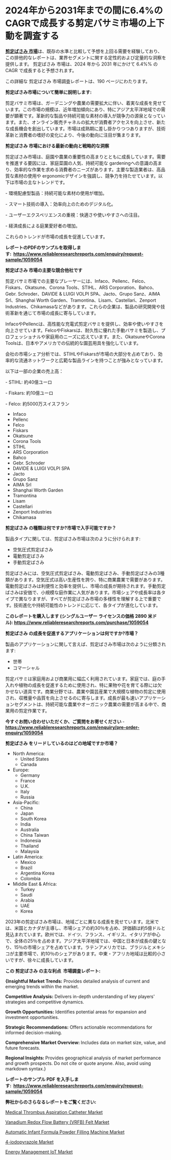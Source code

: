 <p><h1>2024年から2031年までの間に6.4%のCAGRで成長する剪定バサミ市場の上下動を調査する</h1></p><p data-sourcepos="1:1-1:157"><strong><a href="https://www.reliableresearchreports.com/pruning-shears-r1059054?utm_campaign=110&utm_medium=36&utm_source=Github&utm_content=ia&utm_term=08122024&utm_id=pruning-shears">剪定ばさみ 市場</a></strong>は、既存の水準と比較して予想を上回る需要を経験しており、この排他的なレポートは、業界セグメントに関する定性的および定量的な洞察を提供します。 剪定ばさみ 市場は、2024 年から 2031 年にかけて 6.4%% の CAGR で成長すると予想されます。</p>
<p data-sourcepos="3:1-3:50">この詳細な 剪定ばさみ 市場調査レポートは、190 ページにわたります。</p>
<p><strong>剪定ばさみ市場について簡単に説明します:</strong></p>
<p><p>剪定バサミ市場は、ガーデニングや農業の需要拡大に伴い、着実な成長を見せています。この市場の規模は、近年増加傾向にあり、特にアジア太平洋地域での需要が顕著です。革新的な製品や持続可能な素材の導入が競争力の源泉となっています。また、オンライン販売チャネルの拡大が消費者アクセスを向上させ、新たな成長機会を創出しています。市場は成熟期に差し掛かりつつありますが、技術革新と消費者の嗜好の変化により、今後の動向に注目が集まります。</p></p>
<p><strong>剪定ばさみ 市場における最新の動向と戦略的な洞察</strong></p>
<p><p>剪定ばさみ市場は、庭園や農業の重要性の高まりとともに成長しています。需要を推進する要因には、家庭菜園の人気、持続可能な gardeningへの意識の高まり、効率的な作業を求める消費者のニーズがあります。主要な製造業者は、高品質な素材の使用や ergonomicデザインを強調し、競争力を持たせています。以下は市場の主なトレンドです。</p><p>- 環境配慮型製品：持続可能な素材の使用が増加。</p><p>- スマート技術の導入：効率向上のためのデジタル化。</p><p>- ユーザーエクスペリエンスの重視：快適さや使いやすさへの注目。</p><p>- 経済成長による庭業愛好者の増加。</p><p>これらのトレンドが市場の成長を促進しています。</p></p>
<p><strong>レポートのPDFのサンプルを取得します</strong><strong>:&nbsp;&nbsp;<a href="https://www.reliableresearchreports.com/enquiry/request-sample/1059054?utm_campaign=110&utm_medium=36&utm_source=Github&utm_content=ia&utm_term=08122024&utm_id=pruning-shears">https://www.reliableresearchreports.com/enquiry/request-sample/1059054</a></strong></p>
<p><strong>剪定ばさみ 市場の主要な競合他社です</strong></p>
<p><p>剪定バサミ市場での主要なプレーヤーには、Infaco、Pellenc、Felco、Fiskars、Okatsune、Corona Tools、STIHL、ARS Corporation、Bahco、Gebr. Schroder、DAVIDE & LUIGI VOLPI SPA、Jacto、Grupo Sanz、AIMA Srl、Shanghai Worth Garden、Tramontina、Lisam、Castellari、Zenport Industries、Chikamasaなどがあります。これらの企業は、製品の研究開発や技術革新を通じて市場の成長に寄与しています。</p><p>InfacoやPellencは、高性能な充電式剪定バサミを提供し、効率や使いやすさを向上させています。FelcoやFiskarsは、耐久性に優れた手動バサミを製造し、プロフェッショナルや家庭用のニーズに応えています。また、OkatsuneやCorona Toolsは、日本やアメリカでの伝統的な園芸用具を強化しています。</p><p>会社の市場シェア分析では、STIHLやFiskarsが市場の大部分を占めており、効率的な流通ネットワークと広範な製品ラインを持つことが強みとなっています。</p><p>以下は一部の企業の売上高：</p><p>- STIHL: 約40億ユーロ</p><p>- Fiskars: 約10億ユーロ</p><p>- Felco: 約5000万スイスフラン</p></p>
<p><ul><li>Infaco</li><li>Pellenc</li><li>Felco</li><li>Fiskars</li><li>Okatsune</li><li>Corona Tools</li><li>STIHL</li><li>ARS Corporation</li><li>Bahco</li><li>Gebr. Schroder</li><li>DAVIDE & LUIGI VOLPI SPA</li><li>Jacto</li><li>Grupo Sanz</li><li>AIMA Srl</li><li>Shanghai Worth Garden</li><li>Tramontina</li><li>Lisam</li><li>Castellari</li><li>Zenport Industries</li><li>Chikamasa</li></ul></p>
<p><strong>剪定ばさみ の種類は何ですか?市場で入手可能ですか？</strong></p>
<p>製品タイプに関しては、剪定ばさみ市場は次のように分けられます:</p>
<p><ul><li>空気圧式剪定ばさみ</li><li>電動剪定ばさみ</li><li>手動剪定ばさみ</li></ul></p>
<p><p>剪定ばさみには、空気圧式剪定ばさみ、電動剪定ばさみ、手動剪定ばさみの3種類があります。空気圧式は高い生産性を誇り、特に商業農業で需要があります。電動剪定ばさみは利便性と効率を提供し、市場の成長が期待されます。手動剪定ばさみは安価で、小規模な庭作業に人気があります。市場シェアや成長率は各タイプで異なりますが、すべてが剪定ばさみ市場の多様性を理解する上で重要です。技術進化や持続可能性のトレンドに応じて、各タイプが進化しています。</p></p>
<p><strong>このレポートを購入します (シングルユーザー ライセンスの価格 2890 米ドル):&nbsp;<a href="https://www.reliableresearchreports.com/purchase/1059054?utm_campaign=110&utm_medium=36&utm_source=Github&utm_content=ia&utm_term=08122024&utm_id=pruning-shears">https://www.reliableresearchreports.com/purchase/1059054</a></strong></p>
<p><strong>剪定ばさみ の成長を促進するアプリケーションは何ですか?市場？</strong></p>
<p>製品のアプリケーションに関して言えば、剪定ばさみ市場は次のように分類されます:</p>
<p><ul><li>世帯</li><li>コマーシャル</li></ul></p>
<p><p>剪定バサミは家庭用および商業用に幅広く利用されています。家庭では、庭の手入れや植物の成長を促進するために使用され、特に果物や花を育てる際には欠かせない道具です。商業分野では、農業や園芸産業で大規模な植物の剪定に使用され、収穫量や品質を向上させるのに寄与します。成長が最も速いアプリケーションセグメントは、持続可能な農業やオーガニック農業の需要が高まる中で、商業用の剪定作業です。</p></p>
<p><strong>今すぐお問い合わせいただくか、ご質問をお寄せください</strong><strong>&nbsp;</strong>-<strong><a href="https://www.reliableresearchreports.com/enquiry/pre-order-enquiry/1059054?utm_campaign=110&utm_medium=36&utm_source=Github&utm_content=ia&utm_term=08122024&utm_id=pruning-shears">https://www.reliableresearchreports.com/enquiry/pre-order-enquiry/1059054</a></strong></p>
<p><strong>剪定ばさみ をリードしているのはどの地域ですか市場？</strong></p>
<p><ul>
    <li>
        North America:
        <ul>
            <li>United States</li>
            <li>Canada</li>
        </ul>
    </li>
    <li>
        Europe:
        <ul>
            <li>Germany</li>
            <li>France</li>
            <li>U.K.</li>
            <li>Italy</li>
            <li>Russia</li>
        </ul>
    </li>
    <li>
        Asia-Pacific:
        <ul>
            <li>China</li>
            <li>Japan</li>
            <li>South Korea</li>
            <li>India</li>
            <li>Australia</li>
            <li>China Taiwan</li>
            <li>Indonesia</li>
            <li>Thailand</li>
            <li>Malaysia</li>
        </ul>
    </li>
    <li>
        Latin America:
        <ul>
            <li>Mexico</li>
            <li>Brazil</li>
            <li>Argentina Korea</li>
            <li>Colombia</li>
        </ul>
    </li>
    <li>
        Middle East & Africa:
        <ul>
            <li>Turkey</li>
            <li>Saudi</li>
            <li>Arabia</li>
            <li>UAE</li>
            <li>Korea</li>
        </ul>
    </li>
    </ul></p>
<p><p>2023年の剪定ばさみ市場は、地域ごとに異なる成長を見せています。北米では、米国とカナダが主導し、市場シェアの約30％を占め、評価額は約5億ドルと見込まれています。欧州では、ドイツ、フランス、イギリス、イタリアが中心で、全体の25％を占めます。アジア太平洋地域では、中国と日本が成長の鍵となり、15％の市場シェアを占めています。ラテンアメリカでは、ブラジルとメキシコが主要市場で、約10％のシェアがあります。中東・アフリカ地域は比較的小さいですが、徐々に成長しています。</p></p>
<p><strong>この 剪定ばさみ の主な利点&nbsp; 市場調査レポート:</strong></p>
<p><strong>{Insightful Market Trends:</strong> Provides detailed analysis of current and emerging trends within the market.</p>
<p><strong>Competitive Analysis:</strong> Delivers in-depth understanding of key players' strategies and competitive dynamics.</p>
<p><strong>Growth Opportunities:</strong> Identifies potential areas for expansion and investment opportunities.</p>
<p><strong>Strategic Recommendations:</strong> Offers actionable recommendations for informed decision-making.</p>
<p><strong>Comprehensive Market Overview: </strong>Includes data on market size, value, and future forecasts.</p>
<p><strong>Regional Insights: </strong>Provides geographical analysis of market performance and growth prospects. Do not cite or quote anyone. Also, avoid using markdown syntax.}</p>
<p><strong>レポートのサンプル PDF を入手します:&nbsp;</strong><strong>&nbsp;<a href="https://www.reliableresearchreports.com/enquiry/request-sample/1059054?utm_campaign=110&utm_medium=36&utm_source=Github&utm_content=ia&utm_term=08122024&utm_id=pruning-shears">https://www.reliableresearchreports.com/enquiry/request-sample/1059054</a></strong></p>
<p></p>
<p><strong>弊社からのさらなるレポートをご覧ください:</strong></p>
<p><p><a href="https://www.linkedin.com/pulse/medical-thrombus-aspiration-catheter-market-key-players-qzidc?utm_campaign=110&utm_medium=36&utm_source=Github&utm_content=ia&utm_term=08122024&utm_id=pruning-shears">Medical Thrombus Aspiration Catheter Market</a></p><p><a href="https://issuu.com/reportprime-2/docs/vanadium-redox-flow-battery-vrfb-felt-market-size-?utm_campaign=110&utm_medium=36&utm_source=Github&utm_content=ia&utm_term=08122024&utm_id=pruning-shears">Vanadium Redox Flow Battery (VRFB) Felt Market</a></p><p><a href="https://www.linkedin.com/pulse/automatic-infant-formula-powder-filling-machine-market-analysis-6cfwc?utm_campaign=110&utm_medium=36&utm_source=Github&utm_content=ia&utm_term=08122024&utm_id=pruning-shears">Automatic Infant Formula Powder Filling Machine Market</a></p><p><a href="https://github.com/globismark/Market-Research-Report-List-5/blob/main/4-iodopyrazole-market.md?utm_campaign=110&utm_medium=36&utm_source=Github&utm_content=ia&utm_term=08122024&utm_id=pruning-shears">4-iodopyrazole Market</a></p><p><a href="https://issuu.com/reportprime-2/docs/energy-management-iot-market-size-2030.pptx?utm_campaign=110&utm_medium=36&utm_source=Github&utm_content=ia&utm_term=08122024&utm_id=pruning-shears">Energy Management IoT Market</a></p></p>